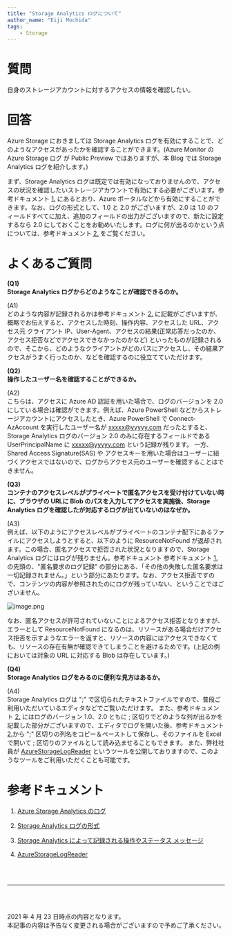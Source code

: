 ```yaml
---
title: "Storage Analytics ログについて"
author_name: "Eiji Mochida"
tags:
    - Storage
---
```


# 質問
自身のストレージアカウントに対するアクセスの情報を確認したい。

# 回答
Azure Storage におきましては Storage Analytics ログを有効にすることで、どのようなアクセスがあったかを確認することができます。(Azure Monitor の Azure Storage ログ が Public Preview ではありますが、本 Blog では Storage Analytics ログを紹介します。) 

まず、Storage Analytics ログは既定では有効になっておりませんので、アクセスの状況を確認したいストレージアカウントで有効にする必要がございます。参考ドキュメント [1.](https://docs.microsoft.com/ja-jp/azure/storage/common/storage-analytics-logging?tabs=dotnet) にあるとおり、Azure ポータルなどから有効にすることができます。なお、ログの形式として、1.0 と 2.0 がございますが、2.0 は 1.0 のフィールドすべてに加え、追加のフィールドの出力がございますので、新たに設定するなら 2.0 にしておくことをお勧めいたします。ログに何が出るのかという点については、参考ドキュメント [2.](https://docs.microsoft.com/ja-jp/rest/api/storageservices/storage-analytics-log-format) をご覧ください。

# よくあるご質問
**(Q1)<BR/>
 Storage Analytics ログからどのようなことが確認できるのか。<br/>**

(A1)<BR/>
どのような内容が記録されるかは参考ドキュメント [2.](https://docs.microsoft.com/ja-jp/rest/api/storageservices/storage-analytics-log-format) に記載がございますが、概略でお伝えすると、アクセスした時刻、操作内容、アクセスした URL、アクセス元 クライアント IP、User-Agent、アクセスの結果(正常応答だったのか、アクセス拒否などでアクセスできなかったのかなど) といったものが記録されるので、そこから、どのようなクライアントがどのパスにアクセスし、その結果アクセスがうまく行ったのか、などを確認するのに役立てていただけます。


**(Q2)<BR/>
 操作したユーザー名を確認することができるか。<BR/>**

(A2)<BR/>
こちらは、アクセスに Azure AD 認証を用いた場合で、ログのバージョンを 2.0 にしている場合は確認ができます。例えば、Azure PowerShell などからストレージアカウントにアクセスしたとき、Azure PowerShell で Connect-AzAccount を実行したユーザー名が xxxxx@yyyyy.com だったとすると、Storage Analytics ログのバージョン 2.0 のみに存在するフィールドである UserPrincipalName に xxxxx@yyyyy.com という記録が残ります。
一方、Shared Access Signature(SAS) や アクセスキーを用いた場合はユーザーに紐づくアクセスではないので、ログからアクセス元のユーザーを確認することはできません。

**(Q3)<BR/>
 コンテナのアクセスレベルがプライベートで匿名アクセスを受け付けていない時に、ブラウザの URLに Blob のパスを入力してアクセスを実施後、Storage Analytics ログを確認したが対応するログが出ていないのはなぜか。**

(A3)<BR/>
例えば、以下のようにアクセスレベルがプライベートのコンテナ配下にあるファイルにアクセスしようとすると、以下のように ResourceNotFound が返却されます。この場合、匿名アクセスで拒否された状況となりますので、Storage Analytics ログにはログが残りません。参考ドキュメント 参考ドキュメント [1.](https://docs.microsoft.com/ja-jp/azure/storage/common/storage-analytics-logging?tabs=dotnet) の先頭の、"匿名要求のログ記録" の部分にある、「その他の失敗した匿名要求は一切記録されません。」という部分にあたります。なお、アクセス拒否ですので、コンテンツの内容が参照されたのにログが残っていない、ということではございません。

![image.png]({{site.baseurl}}/media/2021/04/2021-04-23-storage-analytics-log-xml.png)

なお、匿名アクセスが許可されていないことによるアクセス拒否となりますが、エラーとして ResourceNotFound になるのは、リソースがある場合だけアクセス拒否を示すようなエラーを返すと、リソースの内容にはアクセスできなくても、リソースの存在有無が確認できてしまうことを避けるためです。(上記の例においては対象の URL に対応する Blob は存在しています。)

**(Q4)<BR/>
 Storage Analytics ログをみるのに便利な見方はあるか。<br/>**

(A4)<BR/>
Storage Analytics ログは ";" で区切られたテキストファイルですので、普段ご利用いただいているエディタなどでご覧いただけます。
また、参考ドキュメント [2.](https://docs.microsoft.com/ja-jp/rest/api/storageservices/storage-analytics-log-format) にはログのバージョン 1.0、2.0 ともに ; 区切りでどのような列が出るかを記載した部分がございますので、エディタでログを開いた後、参考ドキュメント [2.](https://docs.microsoft.com/ja-jp/rest/api/storageservices/storage-analytics-log-format)から ";" 区切りの列名をコピー＆ペーストして保存し、そのファイルを Excel で開いて ; 区切りのファイルとして読み込ませることもできます。
また、弊社社員が [AzureStorageLogReader](https://nunomo.github.io/AzureStorageLogReader/) というツールを公開しておりますので、このようなツールをご利用いただくことも可能です。

# 参考ドキュメント
1. [Azure Storage Analytics のログ](https://docs.microsoft.com/ja-jp/azure/storage/common/storage-analytics-logging?tabs=dotnet)

2. [Storage Analytics ログの形式](https://docs.microsoft.com/ja-jp/rest/api/storageservices/storage-analytics-log-format)

3. [Storage Analytics によって記録される操作やステータス メッセージ](https://docs.microsoft.com/ja-jp/rest/api/storageservices/storage-analytics-logged-operations-and-status-messages)

4. [AzureStorageLogReader](https://nunomo.github.io/AzureStorageLogReader/)

<br>
<br>

---

<br>
<br>

2021 年 4 月 23 日時点の内容となります。<br>
本記事の内容は予告なく変更される場合がございますので予めご了承ください。

<br>
<br>